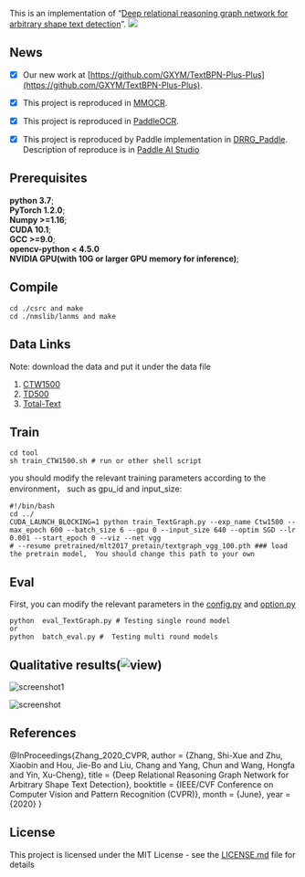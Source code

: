  This is an implementation of “[Deep relational reasoning graph network for arbitrary shape text detection](http://arxiv.org/abs/2003.07493)”.
![](https://github.com/GXYM/DRRG/blob/master/result/img2_0.png)

## News
- [x]  Our new work at [https://github.com/GXYM/TextBPN-Plus-Plus](https://github.com/GXYM/TextBPN-Plus-Plus).  
- [x]  This project is reproduced in [MMOCR](https://github.com/open-mmlab/mmocr).  
- [x]  This project is reproduced in [PaddleOCR](https://github.com/PaddlePaddle/PaddleOCR/blob/release/2.6/doc/doc_en/algorithm_det_drrg_en.md).
- [x]  This project is reproduced by Paddle implementation in  [DRRG_Paddle](https://github.com/zhiminzhang0830/DRRG_Paddle). Description of reproduce is in [Paddle AI Studio](https://aistudio.baidu.com/aistudio/projectdetail/4595172)   



## Prerequisites  
**python 3.7**;  
**PyTorch 1.2.0**;   
**Numpy >=1.16**;   
**CUDA 10.1**;  
**GCC >=9.0**;  
**opencv-python < 4.5.0**  
**NVIDIA GPU(with 10G or larger GPU memory for inference)**;   

 ## Compile  
```
cd ./csrc and make
cd ./nmslib/lanms and make
```  
## Data Links
Note:  download the data and put it under the data file  
1. [CTW1500](https://drive.google.com/file/d/1A2s3FonXq4dHhD64A2NCWc8NQWMH2NFR/view?usp=sharing)   
2. [TD500](https://drive.google.com/file/d/1ByluLnyd8-Ltjo9AC-1m7omZnI-FA1u0/view?usp=sharing)  
3. [Total-Text](https://drive.google.com/file/d/17_7T_-2Bu3KSSg2OkXeCxj97TBsjvueC/view?usp=sharing)  


## Train
```
cd tool
sh train_CTW1500.sh # run or other shell script 

```   
you should  modify the relevant training parameters according to the  environment， such as gpu_id and input_size:  
```
#!/bin/bash
cd ../
CUDA_LAUNCH_BLOCKING=1 python train_TextGraph.py --exp_name Ctw1500 --max_epoch 600 --batch_size 6 --gpu 0 --input_size 640 --optim SGD --lr 0.001 --start_epoch 0 --viz --net vgg 
# --resume pretrained/mlt2017_pretain/textgraph_vgg_100.pth ### load the pretrain model,  You should change this path to your own 
```

## Eval
First, you can modify the relevant parameters in the [config.py](https://github.com/GXYM/DRRG/tree/master/util/config.py) and [option.py](https://github.com/GXYM/TextPMs/blob/master/util/option.py)
```
python  eval_TextGraph.py # Testing single round model 
or 
python  batch_eval.py #  Testing multi round models 
```   

## Qualitative results(![view](https://github.com/DRRG/DRRG/blob/master/result))  
![screenshot1](https://github.com/GXYM/DRRG/blob/master/result/screenshot_1.png)

![screenshot](https://github.com/GXYM/DRRG/blob/master/result/screenshot_22.png)  

## References  
@InProceedings{Zhang_2020_CVPR,
author = {Zhang, Shi-Xue and Zhu, Xiaobin and Hou, Jie-Bo and Liu, Chang and Yang, Chun and Wang, Hongfa and Yin, Xu-Cheng},
title = {Deep Relational Reasoning Graph Network for Arbitrary Shape Text Detection},
booktitle = {IEEE/CVF Conference on Computer Vision and Pattern Recognition (CVPR)},
month = {June},
year = {2020}
}  
## License
This project is licensed under the MIT License - see the [LICENSE.md](https://github.com/GXYM/DRRG/blob/master/LICENSE.md) file for details


